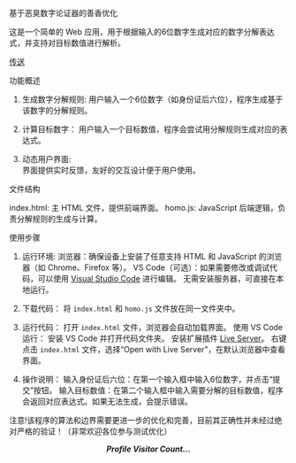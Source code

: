 基于恶臭数字论证器的善香优化

这是一个简单的 Web 应用，用于根据输入的6位数字生成对应的数字分解表达式，并支持对目标数值进行解析。



<p>
  <a href="https://liujunhong2.github.io/nothing-demo/">传送</a>
</p>

功能概述

1. 生成数字分解规则:
   用户输入一个6位数字（如身份证后六位），程序生成基于该数字的分解规则。

2. 计算目标数字： 
   用户输入一个目标数值，程序会尝试用分解规则生成对应的表达式。

3. 动态用户界面:  
   界面提供实时反馈，友好的交互设计便于用户使用。

文件结构

index.html: 主 HTML 文件，提供前端界面。
homo.js: JavaScript 后端逻辑，负责分解规则的生成与计算。

使用步骤

1. 运行环境:
   浏览器：确保设备上安装了任意支持 HTML 和 JavaScript 的浏览器（如 Chrome、Firefox 等）。
   VS Code（可选）：如果需要修改或调试代码，可以使用 [Visual Studio Code](https://code.visualstudio.com/) 进行编辑。
   无需安装服务器，可直接在本地运行。

2. 下载代码：
   将 `index.html` 和 `homo.js` 文件放在同一文件夹中。

3. 运行代码：
   打开 `index.html` 文件，浏览器会自动加载界面。
   使用 VS Code 运行：
   安装 VS Code 并打开代码文件夹。
   安装扩展插件 [Live Server](https://marketplace.visualstudio.com/items?itemName=ritwickdey.LiveServer)。
   右键点击 `index.html` 文件，选择“Open with Live Server”，在默认浏览器中查看界面。

4. 操作说明：
   输入身份证后六位：在第一个输入框中输入6位数字，并点击“提交”按钮。
   输入目标数值：在第二个输入框中输入需要分解的目标数值，程序会返回对应表达式。如果无法生成，会提示错误。


注意!该程序的算法和边界需要更进一步的优化和完善，目前其正确性并未经过绝对严格的验证！（非常欢迎各位参与测试优化）

<p align="center">
  <i><b>Profile Visitor Count...</b></i><br>
  <img src="https://profile-counter.glitch.me/liujunhong2/count.svg" alt=""/>
</p>
